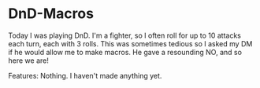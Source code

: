 # DnD-Macros

Today I was playing DnD. I'm a fighter, so I often roll for up to 10 attacks each turn, each with 3 rolls. This was sometimes tedious so I asked my DM if he would allow me to make macros. He gave a resounding NO, and so here we are!

Features: Nothing. I haven't made anything yet.
